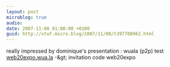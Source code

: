 ```yaml
---
layout: post
microblog: true
audio: 
date: 2007-11-08 01:00:00 +0100
guid: http://xtof.micro.blog/2007/11/08/t397708962.html
---
```

really impressed by dominique's presentation : wuala (p2p) test  [web20expo.wua.la](http://web20expo.wua.la) -&amp;gt; invitation code web20expo
